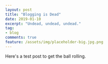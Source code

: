 ```yaml
---
layout: post
title: "Blogging is Dead"
date: 2019-01-10
excerpt: "Undead, undead, undead."
tag:
- blog
comments: true
feature: /assets/img/placeholder-big.jpg.png
---
```


Here's a test post to get the ball rolling.
